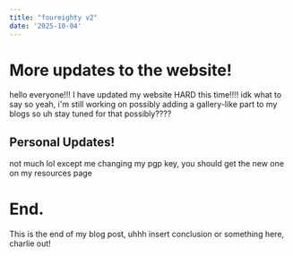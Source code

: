 ```yaml
---
title: "foureighty v2"
date: '2025-10-04'
---
```


# More updates to the website!
hello everyone!!! I have updated my website HARD this time!!!! idk what to say so yeah, i'm still working on possibly adding a gallery-like part to my blogs so uh stay tuned for that possibly????

## Personal Updates!
not much lol except me changing my pgp key, you should get the new one on my resources page

# End.
This is the end of my blog post, uhhh insert conclusion or something here, charlie out!
